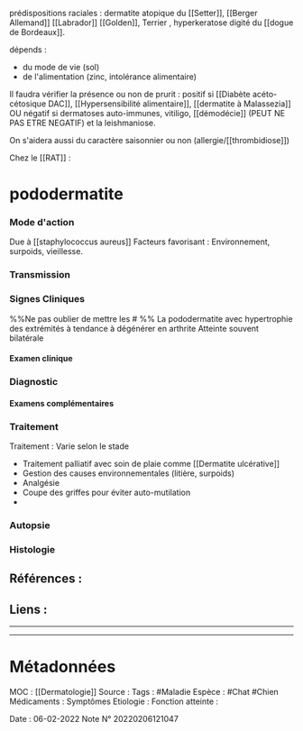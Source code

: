 prédispositions raciales : dermatite atopique du [[Setter]], [[Berger Allemand]] [[Labrador]] [[Golden]], Terrier , hyperkeratose digité du [[dogue de Bordeaux]]. 

dépends :
-   du mode de vie (sol)
-   de l'alimentation (zinc, intolérance alimentaire)

Il faudra vérifier la présence ou non de prurit : positif si [[Diabète acéto-cétosique DAC]], [[Hypersensibilité alimentaire]], [[dermatite à Malassezia]] OU négatif si dermatoses auto-immunes, vitiligo, [[démodécie]] (PEUT NE PAS ETRE NEGATIF) et la leishmaniose.

On s'aidera aussi du caractère saisonnier ou non (allergie/[[thrombidiose]])

Chez le [[RAT]] :
# pododermatite
### Mode d'action
Due à [[staphylococcus aureus]]
Facteurs favorisant : Environnement, surpoids, vieillesse.
### Transmission
### Signes Cliniques
%%Ne pas oublier de mettre les # %%
La pododermatite avec hypertrophie des extrémités à tendance à dégénérer en arthrite
Atteinte souvent bilatérale
#### Examen clinique
### Diagnostic
#### Examens complémentaires
### Traitement
Traitement : Varie selon le stade
-   Traitement palliatif avec soin de plaie comme [[Dermatite ulcérative]]
-   Gestion des causes environnementales (litière, surpoids) 
-   Analgésie 
-   Coupe des griffes pour éviter auto-mutilation
- 
### Autopsie
### Histologie

## Références :
>
 

## Liens :



***


***

# Métadonnées
MOC : [[Dermatologie]]
Source :
Tags : #Maladie 
	Espèce : #Chat #Chien 
	Médicaments :
	Symptômes
	Etiologie :
	Fonction atteinte :
	
Date : 06-02-2022
Note N° 20220206121047